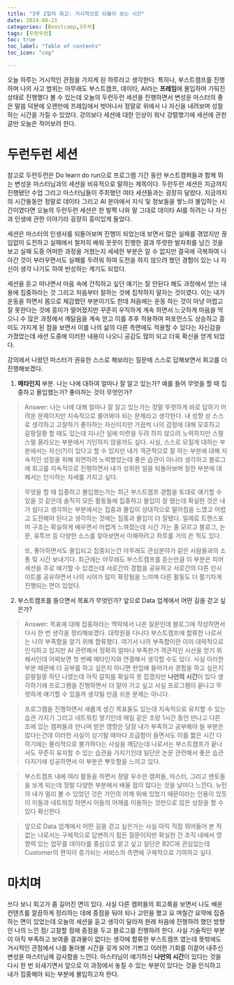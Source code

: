 ```yaml
---
title: "3주 2일차 회고: 거시적으로 되돌아 보는 시간"
date: 2024-08-21
categories: [Boostcamp,3주차]
tags: [두런두런]
toc: true
toc_label: "Table of contents"
toc_icon: "cog"

---
```


오늘 하루는 거시적인 관점을 가지게 된 하루라고 생각한다. 특히나, 부스트캠프를 진행하며 나의 사고 범위는 아무래도 부스트캠프, 데이타, AI라는 **프레임**에 몰입하며
가둬진 상태로 진행했다 볼 수 있는데 오늘의 두런두런 세션을 진행하면서 변성윤 마스터의 좋은 말씀 덕분에 오랜만에 프레임에서 벗어나서 정말로 위에서 나 자신을
내려보며 성찰하는 시간을 가질 수 있었다. 강의보다 세션에 대한 인상이 워낙 강렬했기에 세션에 관한 글만 오늘은 적어보려 한다.

# 두런두런 세션

참고로 두런두런은 Do learn do run으로 프로그램 기간 동안 부스트캠퍼들과 함께 뛰는 변성윤 마스터님과의 세션을 비유적으로 말하는 제목이다.
두런두런 세션은 지금까지 진행됐던 수업 그리고 마스터님들이 주최했던 여타 세션들과는 굉장히 달랐다. 지금까지의 시간들동안 정말로 데이타 그리고
AI 분야에서 지식 및 정보들을 쌓느라 몰입하는 시간이였다면 오늘의 두런두런 세션은 한 발짝 나와 말 그대로 데이타 AI를 하려는 나 자신과 인생에 관한
이야기라 굉장히 흥미있게 들었다. 

세션은 마스터의 인생사를 되돌아보며 진행이 되었는데 보면서 많은 실패를 겪었지만 끊임없이 도전하고 실패에서 철저히 배워 꿋꿋이 진행한 결과
뚜렷한 발자취를 남긴 것을 보고 실패 도중 어떠한 과정을 거쳤는지 세세한 부분은 알 수 없지만 결국에 극복하여 나아간 것이 부러우면서도 
실패를 두려워 하여 도전을 하지 않으려 했던 경험이 있는 나 자신이 생각 나기도 하여 반성하는 계기도 되었다.

세션을 듣고 떠나면서 마음 속에 간직하고 싶던 얘기는 잘 안된다 해도 과정에서 얻는 내용에 집중하라는 것 그리고 처음부터 잘하는 것에 집착하지 말자는
것이였다. 이는 내가 운동을 하면서 몸으로 체감했던 부분이기도 한데 처음에는 운동 하는 것이 마냥 어렵고 잘 못한다는 것에 흥미가 떨어졌지만 
꾸준히 우직하게 계속 하면서 느긋하게 마음을 먹으니 수 많은 과정에서 깨달음을 계속 얻고 이를 추후 적용하여 퍼포먼스도 상승하고 흥미도 가지게 된
점을 보면서 이를 나의 삶의 다른 측면에도 적용할 수 있다는 자신감을 가졌었는데 세션 도중에 이러한 내용이 나오니 공감도 많이 되고 더욱 확신을
얻게 되었다.

강의에서 나왔던 마스터가 권유한 스스로 해보라는 질문에 스스로 답해보면서 회고를 더 진행해보겠다.

1. **메타인지** 부분. 나는 나에 대하여 얼마나 잘 알고 있는가? 예를 들어 무엇을 할 때 집중하고 몰입했는가? 좋아하는 것이 무엇인가?

> Answer: 나는 나에 대해 얼마나 잘 알고 있는가는 정말 뚜렷하게 바로 답하기 어려운 문제이지만 지속적으로 물어봐야 되는 문제라고 생각한다. 내 성향 상
스스로 생각하고 고찰하기 좋아하는 자신이지만 가끔씩 나의 감정에 대해 모호하고 갈팡질팡 할 때도 있는데 지나간 일에 미련을 두려 하지 않으려 노력하지만
스멀스멀 올라오는 부분에서 기인하지 않을까도 싶다. 사실, 스스로 모질게 대하는 부분에서는 자신(?)이 있다고 할 수 있지만 내가 객관적으로 잘 하는 부분에
대해 지속적인 성장을 위해 외면하려 노력했었는데 좋은 습관이 아니라 생각하고 블로그에 회고를 지속적으로 진행하면서 내가 성취한 일을 되돌아보며 잘한 부분에
대해서는 인식하는 자세를 가지고 싶다. 

>무엇을 할 때 집중하고 몰입했는가는 최근 부스트캠프 경험을 토대로 얘기할 수 있을 것 같은데 솔직히 모든 활동들에 집중하고 몰입이 잘 됐는데 확실한 것은
내가 쉽다고 생각하는 부분에서는 집중과 몰입이 상대적으로 떨어짐을 느꼈고 어렵고 도전해야 된다고 생각하는 것에는 집중과 몰입이 더 잘됐다.
일례로 트랜스포머 구조는 확실하게 배우면서 어렵게 느껴졌는데 시간 가는 줄 모르고 블로그, 논문, 유투브 등 다양한 소스를 찾아보면서 이해하려고
하루를 거의 쓴 적도 있다. 

>또, 좋아하면서도 몰입되고 집중되는건 아무래도 관심분야가 같은 사람들과의 소통 및 시간 보내기다. 최근에는 아무래도 부스트캠프를 듣는만큼 이 부분은
피어세션을 주로 얘기할 수 있겠는데 서로간의 경험을 공유하고 서로간의 다른 인사이트를 공유하면서 나의 시야가 많이 확장됨을 느끼며 다른 활동도
더 활기차게 진행되는 면이 있었다.

2. 부스트캠프를 들으면서 목표가 무엇인가? 앞으로 Data 업계에서 어떤 길을 걷고 싶은가?

> Answer: 목표에 대해 집중하라는 맥락에서 나온 질문인데 블로그에 작성하면서 다시 한 번 생각을 정리해보겠다. 대학원을 다니다 부스트캠프에 합류한 나로서는
나의 부족함을 알기 위해 합류했다. 여기서 나의 부족함이란 이미 대략적으로 인식하고 있지만 AI 관련해서 정확히 얼마나 부족한가 객관적인 시선을 얻기 위해서인데
어찌보면 첫 번째 메타인지와 연결해서 생각할 수도 있다. 사실 이러한 부분 때문에 더 공부를 하고 싶은지 아니면 현업에 들어가서 경험을 하고 싶은지 갈팡질팡 하던
나였는데 아직 갈피를 확실히 못 잡겠지만 **나만의 시간**이 있다 생각하기에 프로그램을 진행하면서 더 알아 가고 싶고 사실 프로그램이 끝나고 뚜렷하게 얘기할
수 있을까 생각될 만큼 쉬운 문제는 아니다.

>프로그램을 진행하면서 새롭게 생긴 목표들도 있는데 지속적으로 유지할 수 있는 습관 가지기 그리고 네트워킹 쌓기인데 매일 같은 조랑 1시간 동안 만나고 다른 조에 있는
캠퍼들과 만나며 받은 영향은 당장 내가 부족하고 공부해야 될 부분은 많다는건데 이러한 사실이 상기될 때마다 조급함이 들면서도 이를 짧은 시간 다 하기에는 물리적으로
불가하다는 사실을 깨닫는데 나로서는 부스트캠프가 끝나서도 꾸준히 유지할 수 있는 습관을 가지기인데 일단은 논문 관련해서 좋은 습관 다지기에 성공하면서 이 부분은 뿌듯함을
느끼고 있다.

>부스트캠프 내에 여러 활동을 하면서 정말 우수한 캠퍼들, 마스터, 그리고 멘토들을 보게 되는데 정말 다양한 부분에서 배울 점이 많다는 것을 날마다 느낀다.
뉴턴의 내가 멀리 볼 수 있었던 것은 거인의 어깨 위에 있었기 때문이라는 인용이 있듯이 이들과 네트워킹 하면서 이들의 어깨를 이용하는 것만으로 많은 성장을 할 수 
있다 확신한다.

>앞으로 Data 업계에서 어떤 길을 걷고 싶은가는 사실 아직 직접 뛰어들어 본 적 없는 나로서는 구체적으로 답변하기 힘든 질문이지만 확실한 건 조직 내에서 영향력 있는
업무를 데이타를 중심으로 맡고 싶고 일단은 B2C에 관심있는데 Customer의 편익이 증가되는 서비스의 측면에 구체적으로 기여하고 싶다.

# 마치며

쓰다 보니 회고가 좀 길어진 면이 있다. 사실 다른 캠퍼들의 회고록을 보면서 나도 배운 컨텐츠를 깔끔하게 정리하는 데에 중점을 둬야 되나 고민을 했고 요 며칠간
요약에 집중하는 면이 있었는데 오늘의 세션을 듣고 생각이 달라져 원래 처음에 진행하려 했던 방향인 나의 느낀 점/ 고찰할 점에 중점을 두고 블로그를 진행하려 한다.
사실 기술적인 부분이 아직 부족하고 보여줄 결과물이 없다는 생각에 합류한 부스트캠프 였는데 뜻밖에도 거시적인 관점에서 나를 돌아볼 시간을 갖게 되어 
기쁘고 이러한 기회를 이끌어 내주신 변성윤 마스터님께 감사함을 느낀다. 마스터님이 얘기하신 
**나만의 시간**이 있다는 것을 다시 한 번 되새기면서 앞으로 이 과정에서 놓칠 수 있는 부분이
있다는 것을 인식하고 내가 집중해야 되는 부분에 몰입하고자 한다.

